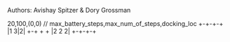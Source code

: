 Authors: Avishay Spitzer & Dory Grossman

20,100,(0,0) // max_battery_steps,max_num_of_steps,docking_loc
+-+-+-+
|1 3|2|
+-+ + +
|2 2 2|
+-+-+-+